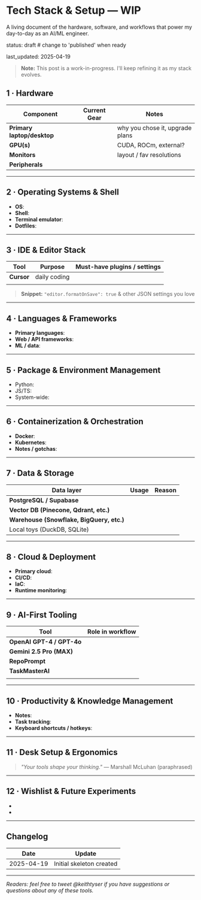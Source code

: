 # Tech Stack & Setup — WIP

A living document of the hardware, software, and workflows that power my day-to-day as an AI/ML engineer.

status: draft   # change to 'published' when ready

last_updated: 2025-04-19


> **Note:** This post is a work-in-progress. I'll keep refining it as my stack evolves.

## 1 · Hardware

| Component | Current Gear | Notes |
|-----------|--------------|-------|
| **Primary laptop/desktop** | <!-- TODO: model + specs --> | why you chose it, upgrade plans |
| **GPU(s)** | <!-- TODO --> | CUDA, ROCm, external? |
| **Monitors** | <!-- TODO --> | layout / fav resolutions |
| **Peripherals** | <!-- TODO: keyboard, mouse, mic, webcam --> |  |

---

## 2 · Operating Systems & Shell

- **OS**: <!-- TODO: macOS / Windows / Linux distro & version -->
- **Shell**: <!-- TODO: zsh / fish / PowerShell / etc. -->
- **Terminal emulator**: <!-- TODO: name + theme -->
- **Dotfiles**: <!-- TODO: link or brief description -->

---

## 3 · IDE & Editor Stack

| Tool | Purpose | Must-have plugins / settings |
|------|---------|------------------------------|
| **Cursor** | daily coding | <!-- TODO --> |
| <!-- TODO: secondary editor (e.g., VS Code, Neovim) --> | | |

> **Snippet:** `"editor.formatOnSave": true` & other JSON settings you love

---

## 4 · Languages & Frameworks

- **Primary languages**: <!-- TODO -->
- **Web / API frameworks**: <!-- TODO: Next.js, FastAPI, etc. -->
- **ML / data**: <!-- TODO: PyTorch, TensorFlow, Lightning, etc. -->

---

## 5 · Package & Environment Management

- Python: <!-- TODO: conda / pyenv + Poetry / virtualenv -->
- JS/TS: <!-- TODO: npm / pnpm / yarn → why -->
- System-wide: <!-- TODO: Homebrew, asdf, nix, etc. -->

---

## 6 · Containerization & Orchestration

- **Docker**: <!-- TODO: desktop vs CLI, compose files -->
- **Kubernetes**: <!-- TODO: local kind/minikube or cloud EKS/GKE -->
- **Notes / gotchas**: <!-- TODO -->

---

## 7 · Data & Storage

| Data layer | Usage | Reason |
|------------|-------|--------|
| **PostgreSQL / Supabase** | <!-- TODO --> | |
| **Vector DB (Pinecone, Qdrant, etc.)** | <!-- TODO --> | |
| **Warehouse (Snowflake, BigQuery, etc.)** | <!-- TODO --> | |
| Local toys (DuckDB, SQLite) | <!-- TODO --> | |

---

## 8 · Cloud & Deployment

- **Primary cloud**: <!-- TODO: AWS, GCP, Azure, Vercel, Render -->
- **CI/CD**: <!-- TODO: GitHub Actions config highlights -->
- **IaC**: <!-- TODO: Terraform, CDK, Pulumi -->
- **Runtime monitoring**: <!-- TODO: CloudWatch, Grafana, Sentry, etc. -->

---

## 9 · AI-First Tooling

| Tool | Role in workflow |
|------|------------------|
| **OpenAI GPT-4 / GPT-4o** | <!-- TODO --> |
| **Gemini 2.5 Pro (MAX)** | <!-- TODO --> |
| **RepoPrompt** | <!-- TODO --> |
| **TaskMasterAI** | <!-- TODO --> |
| <!-- TODO: Copilot, Ollama, local GGUF, etc. --> | |

---

## 10 · Productivity & Knowledge Management

- **Notes**: <!-- TODO: Obsidian vault structure / plugins -->
- **Task tracking**: <!-- TODO: Linear, GitHub Projects, plain Markdown -->
- **Keyboard shortcuts / hotkeys**: <!-- TODO: your top 5 -->

---

## 11 · Desk Setup & Ergonomics

> *"Your tools shape your thinking."* — Marshall McLuhan (paraphrased)

<!-- TODO: photo drop zone or bullet list about lighting, chair, standing desk, quirky gadgets -->

---

## 12 · Wishlist & Future Experiments

- <!-- TODO: e.g., building a homelab, picking up NixOS, trying Vector DB X -->
- <!-- TODO -->

---

## Changelog

| Date | Update |
|------|--------|
| 2025-04-19 | Initial skeleton created |

---

_Readers: feel free to tweet @keithtyser if you have suggestions or questions about any of these tools._
